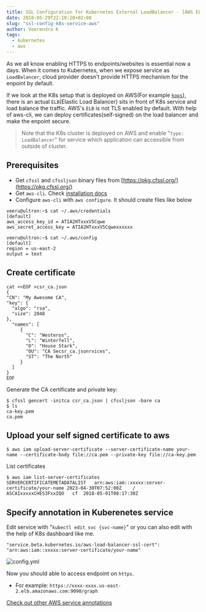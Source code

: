 ```yaml
---
title: SSL Configuration for Kubernetes External LoadBalancer - [AWS ELB]
date: 2018-05-29T22:10:20+02:00
slug: "ssl-config-k8s-service-aws"
author: Veerendra K
tags:
  - kubernetes
  - aws
---
```


As we all know enabling HTTPS to endpoints/websites is essential now a days. When it comes to Kubernetes, when we expose service as `LoadBalancer`, cloud provider doesn't provide HTTPS mechanism for the enpoint by default.

If we look at the K8s setup that is deployed on AWS(For example [`kops`](https://github.com/kubernetes/kops)), there is an actual `ELB`(Elastic Load Balancer) sits in front of K8s service and load balance the traffic. AWS's `ELB` is not TLS enabled by default. With help of aws-cli, we can deploy certificates(self-signed) on the load balancer and make the enpoint secure.

> Note that the K8s cluster is deployed on AWS and enable "`type: LoadBalancer`" for service which application can accessible from outside of cluster.

## Prerequisites
   - Get `cfssl` and `cfssljson` binary files from [https://pkg.cfssl.org/](https://pkg.cfssl.org/)
   - Get `aws-cli`. Check [installation docs](https://docs.aws.amazon.com/cli/latest/userguide/installing.html)
   - Configure `aws-cli` with `aws configure`. It should create files like below
```
veeru@ultron:~$ cat ~/.aws/credentials
[default]
aws_access_key_id = ATIA2HTxxxV5Cqwe
aws_secret_access_key = ATIA2HTxxxV5Cqwexxxxxx

veeru@ultron:~$ cat ~/.aws/config
[default]
region = us-east-2
output = text
```

## Create certificate

```
cat <<EOF >csr_ca.json
{
"CN": "My Awesome CA",
"key": {
  "algo": "rsa",
  "size": 2048
},
  "names": [
     {
       "C": "Westeros",
       "L": "Winterfell",
       "O": "House Stark",
       "OU": "CA Secsr_ca.jsonrvices",
       "ST": "The North"
     }
  ]
}
EOF
```

Generate the CA certificate and private key:

```
$ cfssl gencert -initca csr_ca.json | cfssljson -bare ca
$ ls
ca-key.pem
ca.pem
```

## Upload your self signed certificate to aws

```
$ aws iam upload-server-certificate --server-certificate-name your-name --certificate-body file://ca.pem --private-key file://ca-key.pem
```

List certificates

```
$ aws iam list-server-certificates
SERVERCERTIFICATEMETADATALIST	arn:aws:iam::xxxxx:server-certificate/your-name	2023-04-30T07:52:00Z	/	ASCAIxxxxxCHES3FxxIQO	cf	2018-05-01T08:17:30Z
```
## Specify annotation in Kuberenetes service

Edit service with "`kubectl edit svc {svc-name}`" or you can also edit with the help of K8s dashboard like me.

```
"service.beta.kubernetes.io/aws-load-balancer-ssl-cert": "arn:aws:iam::xxxxx:server-certificate/your-name"
```

![config.yml](k8s-service.jpg)

Now you should able to access endpoint on `https`.
* For example: `https://xxxx-xxxx.us-east-2.elb.amazonaws.com:9090/graph`

[Check out other AWS service annotations](https://gist.github.com/mgoodness/1a2926f3b02d8e8149c224d25cc57dc1)